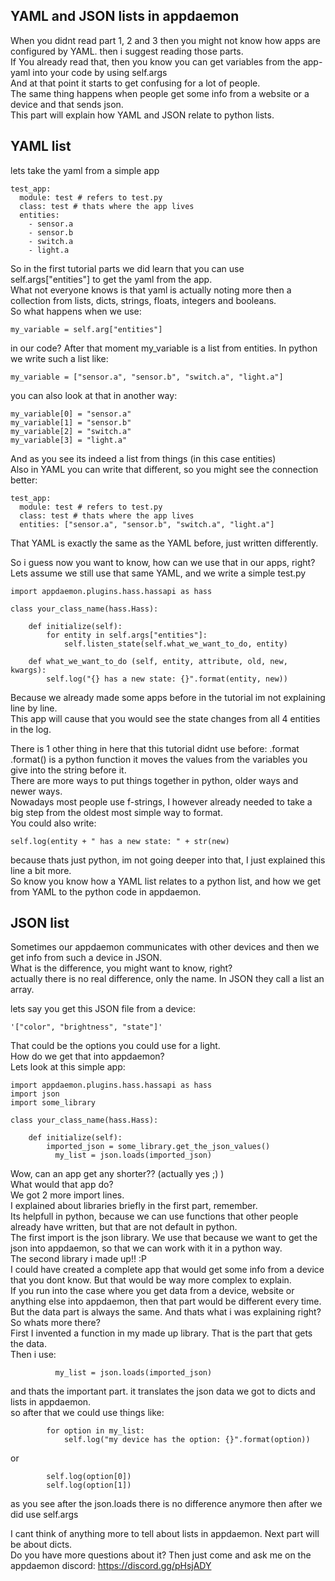 ## YAML and JSON lists in appdaemon

When you didnt read part 1, 2 and 3 then you might not know how apps are configured by YAML. then i suggest reading those parts.  
If You already read that, then you know you can get variables from the app-yaml into your code by using self.args  
And at that point it starts to get confusing for a lot of people.  
The same thing happens when people get some info from a website or a device and that sends json.  
This part will explain how YAML and JSON relate to python lists.  

## YAML list 

lets take the yaml from a simple app

```
test_app:
  module: test # refers to test.py
  class: test # thats where the app lives
  entities:
    - sensor.a
    - sensor.b
    - switch.a
    - light.a
```

So in the first tutorial parts we did learn that you can use self.args["entities"] to get the yaml from the app.  
What not everyone knows is that yaml is actually noting more then a collection from lists, dicts, strings, floats, integers and booleans.  
So what happens when we use:
```
my_variable = self.arg["entities"]
```
in our code?
After that moment my_variable is a list from entities.
In python we write such a list like:

```
my_variable = ["sensor.a", "sensor.b", "switch.a", "light.a"]
```

you can also look at that in another way:

```
my_variable[0] = "sensor.a"
my_variable[1] = "sensor.b"
my_variable[2] = "switch.a"
my_variable[3] = "light.a"
```

And as you see its indeed a list from things (in this case entities)  
Also in YAML you can write that different, so you might see the connection better:

```
test_app:
  module: test # refers to test.py
  class: test # thats where the app lives
  entities: ["sensor.a", "sensor.b", "switch.a", "light.a"]
```

That YAML is exactly the same as the YAML before, just written differently.  

So i guess now you want to know, how can we use that in our apps, right?  
Lets assume we still use that same YAML, and we write a simple test.py  

```
import appdaemon.plugins.hass.hassapi as hass
 
class your_class_name(hass.Hass):
 
    def initialize(self): 
        for entity in self.args["entities"]:
            self.listen_state(self.what_we_want_to_do, entity)
	
    def what_we_want_to_do (self, entity, attribute, old, new, kwargs):
        self.log("{} has a new state: {}".format(entity, new))
```

Because we already made some apps before in the tutorial im not explaining line by line.  
This app will cause that you would see the state changes from all 4 entities in the log.  

There is 1 other thing in here that this tutorial didnt use before: .format  
.format() is a python function it moves the values from the variables you give into the string before it.  
There are more ways to put things together in python, older ways and newer ways.  
Nowadays most people use f-strings, I however already needed to take a big step from the oldest most simple way to format.  
You could also write:
```
self.log(entity + " has a new state: " + str(new)
```

because thats just python, im not going deeper into that, I just explained this line a bit more.  
So know you know how a YAML list relates to a python list, and how we get from YAML to the python code in appdaemon.  

## JSON list

Sometimes our appdaemon communicates with other devices and then we get info from such a device in JSON.  
What is the difference, you might want to know, right?  
actually there is no real difference, only the name. In JSON they call a list an array.  
  
lets say you get this JSON file from a device:  

```
'["color", "brightness", "state"]'
```

That could be the options you could use for a light.  
How do we get that into appdaemon?  
Lets look at this simple app:  

```
import appdaemon.plugins.hass.hassapi as hass
import json
import some_library

class your_class_name(hass.Hass):
 
    def initialize(self): 
        imported_json = some_library.get_the_json_values()
	      my_list = json.loads(imported_json)
```

Wow, can an app get any shorter?? (actually yes ;) )  
What would that app do?  
We got 2 more import lines.  
I explained about libraries briefly in the first part, remember.  
Its helpfull in python, because we can use functions that other people already have written, but that are not default in python.  
The first import is the json library. We use that because we want to get the json into appdaemon, so that we can work with it in a python way.  
The second library i made up!! :P   
I could have created a complete app that would get some info from a device that you dont know. But that would be way more complex to explain.  
If you run into the case where you get data from a device, website or anything else into appdaemon, then that part would be different every time.  
But the data part is always the same. And thats what i was explaining right?  
So whats more there?  
First I invented a function in my made up library. That is the part that gets the data.  
Then i use:  

```
	      my_list = json.loads(imported_json)
```

and thats the important part. it translates the json data we got to dicts and lists in appdaemon.  
so after that we could use things like:  

```
        for option in my_list:
            self.log("my device has the option: {}".format(option))
```

or

```
        self.log(option[0])
        self.log(option[1])
```

as you see after the json.loads there is no difference anymore then after we did use self.args  

I cant think of anything more to tell about lists in appdaemon. Next part will be about dicts.  
Do you have more questions about it? Then just come and ask me on the appdaemon discord: https://discord.gg/pHsjADY
